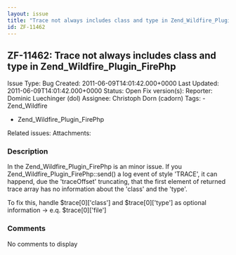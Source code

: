 ```yaml
---
layout: issue
title: "Trace not always includes class and type in Zend_Wildfire_Plugin_FirePhp"
id: ZF-11462
---
```


ZF-11462: Trace not always includes class and type in Zend\_Wildfire\_Plugin\_FirePhp 
--------------------------------------------------------------------------------------

 Issue Type: Bug Created: 2011-06-09T14:01:42.000+0000 Last Updated: 2011-06-09T14:01:42.000+0000 Status: Open Fix version(s): 
 Reporter:  Dominic Luechinger (dol)  Assignee:  Christoph Dorn (cadorn)  Tags: - Zend\_Wildfire
- Zend\_Wildfire\_Plugin\_FirePhp
 
 Related issues: 
 Attachments: 
### Description

In the Zend\_Wildfire\_Plugin\_FirePhp is an minor issue. If you Zend\_Wildfire\_Plugin\_FirePhp::send() a log event of style 'TRACE', it can happend, due the 'traceOffset' truncating, that the first element of returned trace array has no information about the 'class' and the 'type'.

To fix this, handle $trace[0]['class'] and $trace[0]['type'] as optional information -> e.q. $trace[0]['file']

 

 

### Comments

No comments to display